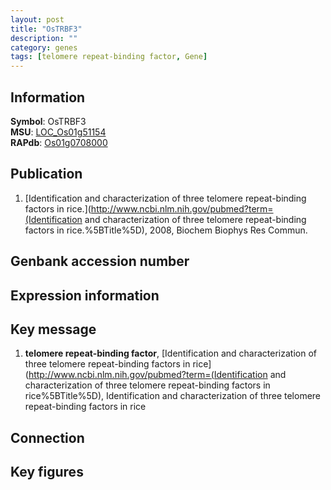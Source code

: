 ```yaml
---
layout: post
title: "OsTRBF3"
description: ""
category: genes
tags: [telomere repeat-binding factor, Gene]
---
```


## Information
__Symbol__: OsTRBF3  
__MSU__: [LOC_Os01g51154](http://rice.plantbiology.msu.edu/cgi-bin/ORF_infopage.cgi?orf=LOC_Os01g51154)  
__RAPdb__: [Os01g0708000](http://rapdb.dna.affrc.go.jp/viewer/gbrowse_details/irgsp1?name=Os01g0708000)  

## Publication
1. [Identification and characterization of three telomere repeat-binding factors in rice.](http://www.ncbi.nlm.nih.gov/pubmed?term=(Identification and characterization of three telomere repeat-binding factors in rice.%5BTitle%5D), 2008, Biochem Biophys Res Commun.

## Genbank accession number

## Expression information

## Key message
1. __telomere repeat-binding factor__, [Identification and characterization of three telomere repeat-binding factors in rice](http://www.ncbi.nlm.nih.gov/pubmed?term=(Identification and characterization of three telomere repeat-binding factors in rice%5BTitle%5D), Identification and characterization of three telomere repeat-binding factors in rice

## Connection

## Key figures


